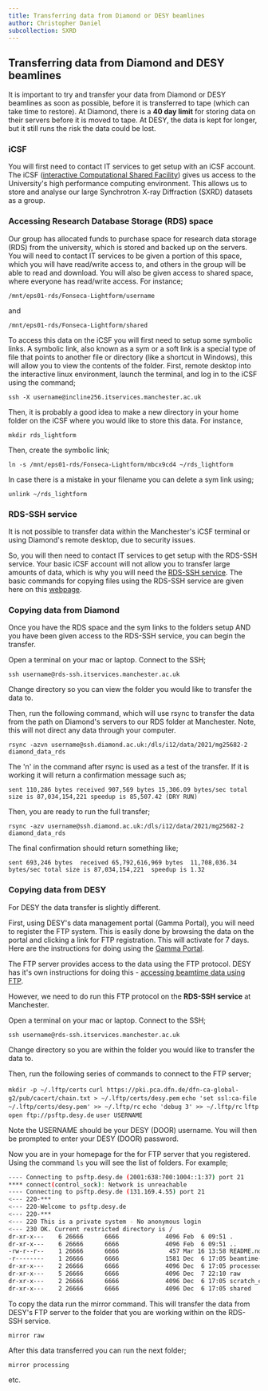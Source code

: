 ```yaml
---
title: Transferring data from Diamond or DESY beamlines
author: Christopher Daniel
subcollection: SXRD
---
```


## Transferring data from Diamond and DESY beamlines

It is important to try and transfer your data from Diamond or DESY beamlines as soon as possible, before it is transferred to tape (which can take time to restore). At Diamond, there is a **40 day limit** for storing data on their servers before it is moved to tape. At DESY, the data is kept for longer, but it still runs the risk the data could be lost.

### iCSF

You will first need to contact IT services to get setup with an iCSF account. The iCSF ([interactive Computational Shared Facility](http://ri.itservices.manchester.ac.uk/icsf/)) gives us access to the University's high performance computing environment. This allows us to store and analyse our large Synchrotron X-ray Diffraction (SXRD) datasets as a group.

### Accessing Research Database Storage (RDS) space

Our group has allocated funds to purchase space for research data storage (RDS) from the university, which is stored and backed up on the servers. You will need to contact IT services to be given a portion of this space, which you will have read/write access to, and others in the group will be able to read and download. You will also be given access to shared space, where everyone has read/write access. For instance;

`/mnt/eps01-rds/Fonseca-Lightform/username`

and 

`/mnt/eps01-rds/Fonseca-Lightform/shared`

To access this data on the iCSF you will first need to setup some symbolic links. A symbolic link, also known as a sym or a soft link is a special type of file that points to another file or directory (like a shortcut in Windows), this will allow you to view the contents of the folder. First, remote desktop into the interactive linux environment, launch the terminal, and log in to the iCSF using the command;

`ssh -X username@incline256.itservices.manchester.ac.uk`

Then, it is probably a good idea to make a new directory in your home folder on the iCSF where you would like to store this data. For instance,

`mkdir rds_lightform`

Then, create the symbolic link;

`ln -s /mnt/eps01-rds/Fonseca-Lightform/mbcx9cd4 ~/rds_lightform`

In case there is a mistake in your filename you can delete a sym link using;

`unlink ~/rds_lightform`

### RDS-SSH service

It is not possible to transfer data within the Manchester's iCSF terminal or using Diamond's remote desktop, due to security issues.

So, you will then need to contact IT services to get setup with the RDS-SSH service. Your basic iCSF account will not allow you to transfer large amounts of data, which is why you will need the [RDS-SSH service](http://ri.itservices.manchester.ac.uk/rds/the-rds-ssh-service/). The basic commands for copying files using the RDS-SSH service are given here on this [webpage](http://ri.itservices.manchester.ac.uk/rds/user-faq/copying-files-between-cifs-and-nfs-shares/).

### Copying data from Diamond

Once you have the RDS space and the sym links to the folders setup AND you have been given access to the RDS-SSH service, you can begin the transfer.

Open a terminal on your mac or laptop. Connect to the SSH;

`ssh username@rds-ssh.itservices.manchester.ac.uk`

Change directory so you can view the folder you would like to transfer the data to. 

Then, run the following command, which will use rsync to transfer the data from the path on Diamond's servers to our RDS folder at Manchester. Note, this will not direct any data through your computer.

`rsync -azvn username@ssh.diamond.ac.uk:/dls/i12/data/2021/mg25682-2 diamond_data_rds`

The 'n' in the command after rsync is used as a test of the transfer. If it is working it will return a confirmation message such as;

`sent 110,286 bytes received 907,569 bytes 15,306.09 bytes/sec
total size is 87,034,154,221 speedup is 85,507.42 (DRY RUN)`

Then, you are ready to run the full transfer;

`rsync -azv username@ssh.diamond.ac.uk:/dls/i12/data/2021/mg25682-2 diamond_data_rds`

The final confirmation should return something like;

`sent 693,246 bytes  received 65,792,616,969 bytes  11,708,036.34 bytes/sec
total size is 87,034,154,221  speedup is 1.32`

### Copying data from DESY

For DESY the data transfer is slightly different.

First, using DESY's data management portal (Gamma Portal), you will need to register the FTP system. This is easily done by browsing the data on the portal and clicking a link for FTP registration. This will activate for 7 days. Here are the instructions for doing using the [Gamma Portal](https://confluence.desy.de/display/ASAP3/The+Gamma+Portal).

The FTP server provides access to the data using the FTP protocol. DESY has it's own instructions for doing this - [accessing beamtime data using FTP](https://confluence.desy.de/display/ASAP3/Accessing+beamtime+data+using+FTP).

However, we need to do run this FTP protocol on the **RDS-SSH service** at Manchester.

Open a terminal on your mac or laptop. Connect to the SSH;

`ssh username@rds-ssh.itservices.manchester.ac.uk`

Change directory so you are within the folder you would like to transfer the data to. 

Then, run the following series of commands to connect to the FTP server;

`mkdir -p ~/.lftp/certs`
`curl https://pki.pca.dfn.de/dfn-ca-global-g2/pub/cacert/chain.txt > ~/.lftp/certs/desy.pem`
`echo 'set ssl:ca-file ~/.lftp/certs/desy.pem' >> ~/.lftp/rc`
`echo 'debug 3' >> ~/.lftp/rc`
`lftp`
`open ftp://psftp.desy.de`
`user USERNAME`

Note the USERNAME should be your DESY (DOOR) username. You will then be prompted to enter your DESY (DOOR) password.

Now you are in your homepage for the for FTP server that you registered. Using the command `ls` you will see the list of folders. For example;

``` bash
---- Connecting to psftp.desy.de (2001:638:700:1004::1:37) port 21
**** connect(control_sock): Network is unreachable
---- Connecting to psftp.desy.de (131.169.4.55) port 21
<--- 220-***               
<--- 220-Welcome to psftp.desy.de
<--- 220-***
<--- 220 This is a private system - No anonymous login
<--- 230 OK. Current restricted directory is /
dr-xr-x---    6 26666      6666             4096 Feb  6 09:51 .
dr-xr-x---    6 26666      6666             4096 Feb  6 09:51 ..
-rw-r--r--    1 26666      6666              457 Mar 16 13:58 README.non-conformant-files.txt
-r--------    1 26666      6666             1581 Dec  6 17:05 beamtime-metadata-11010750.json
dr-xr-x---    2 26666      6666             4096 Dec  6 17:05 processed
dr-xr-x---    5 26666      6666             4096 Dec  7 22:10 raw
dr-xr-x---    2 26666      6666             4096 Dec  6 17:05 scratch_cc
dr-xr-x---    2 26666      6666             4096 Dec  6 17:05 shared
```

To copy the data run the mirror command. This will transfer the data from DESY's FTP server to the folder that you are working within on the RDS-SSH service.

`mirror raw`

After this data transferred you can run the next folder;

`mirror processing`

etc.

